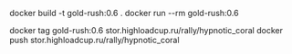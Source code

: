 docker build -t gold-rush:0.6 .
docker run --rm gold-rush:0.6


docker tag gold-rush:0.6 stor.highloadcup.ru/rally/hypnotic_coral
docker push stor.highloadcup.ru/rally/hypnotic_coral
